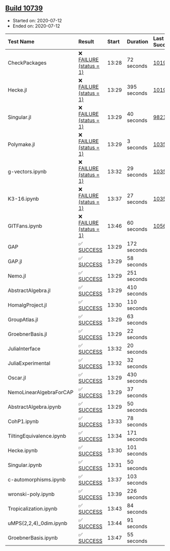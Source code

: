 ## [Build 10739](https://oscarci.mathematik.uni-kl.de/job/oscar/10739/)

* Started on: 2020-07-12
* Ended on: 2020-07-12

| Test Name    | Result | Start | Duration | Last Success | First Failure |
|:-------------|:-------|:------|:---------|:-------------|:--------------|
| CheckPackages | ❌ [FAILURE (status = 1)](https://oscarci.mathematik.uni-kl.de/job/oscar/10739/artifact/logs/build-10739/CheckPackages.log) | 13:28 | 72 seconds | [10197](https://oscarci.mathematik.uni-kl.de/job/oscar/10197/) | [10198](https://oscarci.mathematik.uni-kl.de/job/oscar/10198/) |
| Hecke.jl | ❌ [FAILURE (status = 1)](https://oscarci.mathematik.uni-kl.de/job/oscar/10739/artifact/logs/build-10739/Hecke.jl.log) | 13:29 | 395 seconds | [10197](https://oscarci.mathematik.uni-kl.de/job/oscar/10197/) | [10198](https://oscarci.mathematik.uni-kl.de/job/oscar/10198/) |
| Singular.jl | ❌ [FAILURE (status = 1)](https://oscarci.mathematik.uni-kl.de/job/oscar/10739/artifact/logs/build-10739/Singular.jl.log) | 13:29 | 40 seconds | [9821](https://oscarci.mathematik.uni-kl.de/job/oscar/9821/) | [9822](https://oscarci.mathematik.uni-kl.de/job/oscar/9822/) |
| Polymake.jl | ❌ [FAILURE (status = 1)](https://oscarci.mathematik.uni-kl.de/job/oscar/10739/artifact/logs/build-10739/Polymake.jl.log) | 13:29 | 3 seconds | [10356](https://oscarci.mathematik.uni-kl.de/job/oscar/10356/) | [10357](https://oscarci.mathematik.uni-kl.de/job/oscar/10357/) |
| g-vectors.ipynb | ❌ [FAILURE (status = 1)](https://oscarci.mathematik.uni-kl.de/job/oscar/10739/artifact/logs/build-10739/g-vectors.ipynb.log) | 13:32 | 29 seconds | [10356](https://oscarci.mathematik.uni-kl.de/job/oscar/10356/) | [10357](https://oscarci.mathematik.uni-kl.de/job/oscar/10357/) |
| K3-16.ipynb | ❌ [FAILURE (status = 1)](https://oscarci.mathematik.uni-kl.de/job/oscar/10739/artifact/logs/build-10739/K3-16.ipynb.log) | 13:37 | 27 seconds | [10356](https://oscarci.mathematik.uni-kl.de/job/oscar/10356/) | [10357](https://oscarci.mathematik.uni-kl.de/job/oscar/10357/) |
| GITFans.ipynb | ❌ [FAILURE (status = 1)](https://oscarci.mathematik.uni-kl.de/job/oscar/10739/artifact/logs/build-10739/GITFans.ipynb.log) | 13:46 | 60 seconds | [10566](https://oscarci.mathematik.uni-kl.de/job/oscar/10566/) | [10567](https://oscarci.mathematik.uni-kl.de/job/oscar/10567/) |
| GAP | ✅ [SUCCESS](https://oscarci.mathematik.uni-kl.de/job/oscar/10739/artifact/logs/build-10739/GAP.log) | 13:29 | 172 seconds |  |  |
| GAP.jl | ✅ [SUCCESS](https://oscarci.mathematik.uni-kl.de/job/oscar/10739/artifact/logs/build-10739/GAP.jl.log) | 13:29 | 58 seconds |  |  |
| Nemo.jl | ✅ [SUCCESS](https://oscarci.mathematik.uni-kl.de/job/oscar/10739/artifact/logs/build-10739/Nemo.jl.log) | 13:29 | 251 seconds |  |  |
| AbstractAlgebra.jl | ✅ [SUCCESS](https://oscarci.mathematik.uni-kl.de/job/oscar/10739/artifact/logs/build-10739/AbstractAlgebra.jl.log) | 13:29 | 410 seconds |  |  |
| HomalgProject.jl | ✅ [SUCCESS](https://oscarci.mathematik.uni-kl.de/job/oscar/10739/artifact/logs/build-10739/HomalgProject.jl.log) | 13:30 | 110 seconds |  |  |
| GroupAtlas.jl | ✅ [SUCCESS](https://oscarci.mathematik.uni-kl.de/job/oscar/10739/artifact/logs/build-10739/GroupAtlas.jl.log) | 13:29 | 63 seconds |  |  |
| GroebnerBasis.jl | ✅ [SUCCESS](https://oscarci.mathematik.uni-kl.de/job/oscar/10739/artifact/logs/build-10739/GroebnerBasis.jl.log) | 13:29 | 22 seconds |  |  |
| JuliaInterface | ✅ [SUCCESS](https://oscarci.mathematik.uni-kl.de/job/oscar/10739/artifact/logs/build-10739/JuliaInterface.log) | 13:32 | 20 seconds |  |  |
| JuliaExperimental | ✅ [SUCCESS](https://oscarci.mathematik.uni-kl.de/job/oscar/10739/artifact/logs/build-10739/JuliaExperimental.log) | 13:32 | 32 seconds |  |  |
| Oscar.jl | ✅ [SUCCESS](https://oscarci.mathematik.uni-kl.de/job/oscar/10739/artifact/logs/build-10739/Oscar.jl.log) | 13:29 | 430 seconds |  |  |
| NemoLinearAlgebraForCAP | ✅ [SUCCESS](https://oscarci.mathematik.uni-kl.de/job/oscar/10739/artifact/logs/build-10739/NemoLinearAlgebraForCAP.log) | 13:29 | 37 seconds |  |  |
| AbstractAlgebra.ipynb | ✅ [SUCCESS](https://oscarci.mathematik.uni-kl.de/job/oscar/10739/artifact/logs/build-10739/AbstractAlgebra.ipynb.log) | 13:29 | 50 seconds |  |  |
| CohP1.ipynb | ✅ [SUCCESS](https://oscarci.mathematik.uni-kl.de/job/oscar/10739/artifact/logs/build-10739/CohP1.ipynb.log) | 13:33 | 78 seconds |  |  |
| TiltingEquivalence.ipynb | ✅ [SUCCESS](https://oscarci.mathematik.uni-kl.de/job/oscar/10739/artifact/logs/build-10739/TiltingEquivalence.ipynb.log) | 13:34 | 171 seconds |  |  |
| Hecke.ipynb | ✅ [SUCCESS](https://oscarci.mathematik.uni-kl.de/job/oscar/10739/artifact/logs/build-10739/Hecke.ipynb.log) | 13:30 | 101 seconds |  |  |
| Singular.ipynb | ✅ [SUCCESS](https://oscarci.mathematik.uni-kl.de/job/oscar/10739/artifact/logs/build-10739/Singular.ipynb.log) | 13:31 | 50 seconds |  |  |
| c-automorphisms.ipynb | ✅ [SUCCESS](https://oscarci.mathematik.uni-kl.de/job/oscar/10739/artifact/logs/build-10739/c-automorphisms.ipynb.log) | 13:37 | 103 seconds |  |  |
| wronski-poly.ipynb | ✅ [SUCCESS](https://oscarci.mathematik.uni-kl.de/job/oscar/10739/artifact/logs/build-10739/wronski-poly.ipynb.log) | 13:39 | 226 seconds |  |  |
| Tropicalization.ipynb | ✅ [SUCCESS](https://oscarci.mathematik.uni-kl.de/job/oscar/10739/artifact/logs/build-10739/Tropicalization.ipynb.log) | 13:43 | 84 seconds |  |  |
| uMPS(2,2,4)_0dim.ipynb | ✅ [SUCCESS](https://oscarci.mathematik.uni-kl.de/job/oscar/10739/artifact/logs/build-10739/uMPS-2-2-4-_0dim.ipynb.log) | 13:44 | 91 seconds |  |  |
| GroebnerBasis.ipynb | ✅ [SUCCESS](https://oscarci.mathematik.uni-kl.de/job/oscar/10739/artifact/logs/build-10739/GroebnerBasis.ipynb.log) | 13:47 | 55 seconds |  |  |
